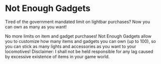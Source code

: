 # Not Enough Gadgets

Tired of the government mandated limit on lightbar purchases? Now you can own as many as you want!

No more limits on item and gadget purchases! Not Enough Gadgets allow you to customize how many items and gadgets you can own (up to 100), so you can stick as many lights and accessories as you want to your locomotives! Disclaimer: I shall not be held responsible for any lag caused by excessive existence of items in your game world.